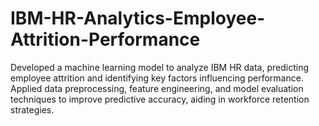 # IBM-HR-Analytics-Employee-Attrition-Performance
Developed a machine learning model to analyze IBM HR data, predicting employee attrition and identifying key factors influencing performance. Applied data preprocessing, feature engineering, and model evaluation techniques to improve predictive accuracy, aiding in workforce retention strategies.
